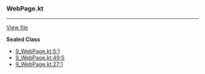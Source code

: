 ### WebPage.kt
---
[View file](../../precision_analyzed/9_WebPage.kt)

**Sealed Class**

 - [9_WebPage.kt:5:1](../../precision_analyzed/9_WebPage.kt#L5)
 - [9_WebPage.kt:49:5](../../precision_analyzed/9_WebPage.kt#L49)
 - [9_WebPage.kt:27:1](../../precision_analyzed/9_WebPage.kt#L27)
